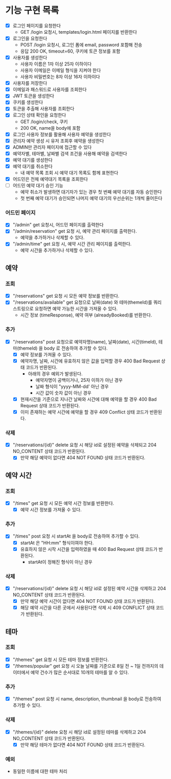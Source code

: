 # 기능 구현 목록

- [x] 로그인 페이지를 요청한다
    - GET /login 요청시, templates/login.html 페이지를 반환한다
- [x] 로그인을 요청한다
    - POST /login 요청시, 로그인 폼에 email, password 포함해 전송
    - 응답 200 OK, timeout=60, 쿠키에 토큰 정보를 포함
- [x] 사용자를 생성한다
    - 사용자 이름은 1자 이상 25자 이하이다
    - 사용자 이메일은 이메일 형식을 지켜야 한다
    - 사용자 비밀번호는 8자 이상 16자 이하이다
- [x] 사용자를 저장한다
- [x] 이메일과 패스워드로 사용자를 조회한다
- [x] JWT 토큰을 생성한다
- [x] 쿠키를 생성한다
- [x] 토큰을 추출해 사용자를 조회한다
- [x] 로그인 상태 확인을 요청한다
    - GET /login/check, 쿠키
    - 200 OK, name을 body에 포함
- [x] 로그인 사용자 정보를 활용해 사용자 예약을 생성한다
- [x] 관리자 예약 생성 시 유저 조회후 예약을 생성한다
- [x] ADMIN만 관리자 페이지에 접근할 수 있다
- [X] 예약자별, 테마별, 날짜별 검색 조건을 사용해 예약을 검색한다
- [x] 예약 대기를 생성한다
- [x] 예약 대기를 취소한다
  - 내 예약 목록 조회 시 예약 대기 목록도 함께 표현한다
- [x] 어드민은 전체 예약대기 목록을 조회한다
- [ ] 어드민 예약 대기 승인 기능
  - 예약 취소가 발생하면 대기자가 있는 경우 첫 번째 예약 대기를 자동 승인한다
  - 첫 번째 예약 대기가 승인되면 나머지 예약 대기의 우선순위는 1개씩 줄어든다

### 어드민 페이지

- [x] "/admin" get 요청시, 어드민 페이지를 출력한다
- [x] "/admin/reservation" get 요청 시, 예약 관리 페이지를 출력한다.
    - 예약을 추가하거나 삭제할 수 있다.
- [x] "/admin/time" get 요청 시, 예약 시간 관리 페이지를 출력한다.
    - 예약 시간을 추가하거나 삭제할 수 있다.

## 예약

### 조회

- [x] "/reservations" get 요청 시 모든 예약 정보를 반환한다.
- [x] "/reservations/available" get 요청으로 날짜(date) 와 테마(themeId)를 쿼리 스트링으로 요청하면 예약 가능한 시간을 가져올 수 있다.
    - 시간 정보 (timeResponse), 예약 여부 (alreadyBooked)를 반환한다.

### 추가

- [x] "/reservations" post 요청으로 예약자명(name), 날짜(date), 시간(timeId), 테마(themeId) 을 body 로 전송하여 추가할 수 있다.
    - [x] 예약 정보를 가져올 수 있다.
    - [x] 예약자명, 날짜, 시간에 유효하지 않은 값을 입력할 경우 400 Bad Request 상태 코드가 반환된다.
        - 아래의 경우 예외가 발생된다.
            - 예약자명이 공백이거나, 25자 이하가 아닌 경우
            - 날짜 형식이 "yyyy-MM-dd' 아닌 경우
            - 시간 값이 숫자 값이 아닌 경우
    - [x] 현재시간을 기준으로 지나간 날짜와 시간에 대해 예약을 할 경우 400 Bad Request 상태 코드가 반환된다.
    - [x] 이미 존재하는 예약 시간에 예약을 할 경우 409 Conflict 상태 코드가 반환된다.

### 삭제

- [x] "/reservations/{id}" delete 요청 시 해당 id로 설정된 예약을 삭제되고 204 NO_CONTENT 상태 코드가 반환된다.
    - [x] 만약 해당 예약이 없다면 404 NOT FOUND 상태 코드가 반환된다.

## 예약 시간

### 조회

- [x] "/times" get 요청 시 모든 예약 시간 정보를 반환한다.
    - [x] 예약 시간 정보를 가져올 수 있다.

### 추가

- [x] "/times" post 요청 시 startAt 을 body로 전송하여 추가할 수 있다.
    - [x] startAt 은 "HH:mm" 형식이여야 한다.
    - [x] 유효하지 않은 시작 시간을 입력하였을 때 400 Bad Request 상태 코드가 반환된다.
        - startAt이 정해진 형식이 아닌 경우

### 삭제

- [x] "/reservations/{id}" delete 요청 시 해당 id로 설정된 예약 시간을 삭제하고 204 NO_CONTENT 상태 코드가 반환된다.
    - [x] 만약 해당 예약 시간이 없다면 404 NOT FOUND 상태 코드가 반환된다.
    - [x] 해당 예약 시간을 다른 곳에서 사용된다면 삭제 시 409 CONFLICT 상태 코드가 반환된다.

## 테마

### 조회

- [x] "/themes" get 요청 시 모든 테마 정보를 반환한다.
- [x] "/themes/popular" get 요청 시 오늘 날짜를 기준으로 8일 전 ~ 1일 전까지의 데이터에서 예약 건수가 많은 순서대로 10개의 테마를 알 수 있다.

### 추가

- [x] "/themes" post 요청 시 name, description, thumbnail 을 body로 전송하여 추가할 수 있다.

### 삭제

- [x] "/themes/{id}" delete 요청 시 해당 id로 설정된 테마를 삭제하고 204 NO_CONTENT 상태 코드가 반환된다.
    - [x] 만약 해당 테마가 없다면 404 NOT FOUND 상태 코드가 반환된다.

### 예외

- 동일한 이름에 대한 테마 처리

